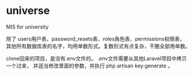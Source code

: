 # universe
MIS for university

除了 users用户表、password_resets表、roles角色表、permissions权限表，
其他所有数据库表的名字，均用单数形式。复数形式有点复杂，干脆全部用单数。

clone回来的项目，是没有.env文件的。 .env文件需要从其他Laravel项目中拷贝一个过来，
并适当修改里面的参数，并执行 php artisan key:generate 。
